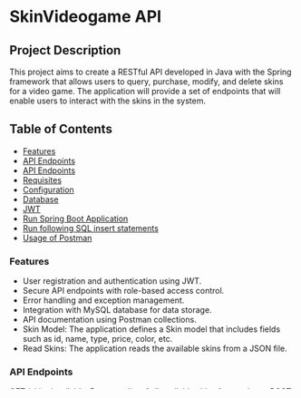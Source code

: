 # SkinVideogame API

## Project Description

This project aims to create a RESTful API developed in Java with the Spring framework that allows users to query, purchase, modify, and delete skins for a video game. The application will provide a set of endpoints that will enable users to interact with the skins in the system.

## Table of Contents

- [Features](#features)
- [API Endpoints](#api-endpoints)
- [API Endpoints](#api-endpoints)
- [Requisites](#requisites)
- [Configuration](#configuration)
- [Database](#database)
- [JWT](#jwt)
- [Run Spring Boot Application](#run-spring-boot-application)
- [Run following SQL insert statements](#run-following-sql-insert-statements)
- [Usage of Postman](#usage-of-postman)
###  Features

- User registration and authentication using JWT.
- Secure API endpoints with role-based access control.
- Error handling and exception management.
- Integration with MySQL database for data storage.
- API documentation using Postman collections.
- Skin Model: The application defines a Skin model that includes fields such as id, name, type, price, color, etc.
- Read Skins: The application reads the available skins from a JSON file.


### API Endpoints
GET /skins/available: Returns a list of all available skins for purchase.
POST /skins/buy/{id}: Allows users to purchase a skin and store it in the database.
GET /skins/myskins: Returns a list of skins purchased by the user.
PUT /skins/{id}/{color}: Allows users to change the color of a purchased skin.
DELETE /skins/delete/{id}: Allows users to delete a purchased skin.
GET /skin/getskin/{id}: Returns a specific skin.


### Requisites

Before you begin, ensure you have met the following requirements:

- Java 11 or later installed.
- MySQL database server installed and running.
- Postman installed for testing the API. 

### Configuration

#### Clone the repo
  ```sh
   git clone https://github.com/AnnaFedoraeva/API_CRUD_skins.git
   ```

#### Database
Create a MySQL database and configure the connection credentials in `src/main/resources/application.properties`.

```properties
spring.datasource.url=jdbc:mysql://localhost:3306/nombre_basedatos
spring.datasource.username=usuario
spring.datasource.password=contraseña
```

#### JWT

Configure the secret key for JWT generation and validation in `src/main/resources/application.properties`.

```properties
jwt.secret=clave_secreta
jwt.expiration-ms=tiempo_de_expiracion_en_milisegundos
```
### Run Spring Boot application

```bash
$ mvn spring-boot:run
```
The application will be available at http://localhost:8080.

### Run following SQL insert statements
```
INSERT INTO roles(name) VALUES('ROLE_USER');
INSERT INTO roles(name) VALUES('ROLE_MODERATOR');
INSERT INTO roles(name) VALUES('ROLE_ADMIN');
```

### Usage of Postman

Register some users with `/api/auth/signup`.

***Example***:
```json
  {
  "username": "tim",
  "email": "tim@gmail.com",
  "password": "12345678",
  "role": ["admin", "user"]
}
```

Login an account: POST `/api/auth/signin`.

Send all requests with an Authentication Header with `Bearer HERE_YOUR_TOKEN`

There is a Postman collection (postman_collection.json) included, which contains request examples for testing the API endpoints. Import this collection into Postman and configure the necessary environment variables.

